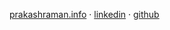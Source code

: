 [prakashraman.info](http://prakashraman.info) &middot; [linkedin](https://www.linkedin.com/in/prakash-raman-a68541b/) &middot; [github](https://github.com/prakashraman)